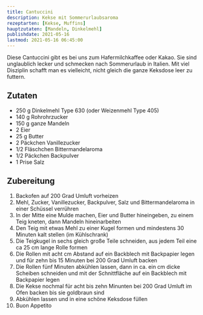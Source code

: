 ```yaml
---
title: Cantuccini
description: Kekse mit Sommerurlaubsaroma
rezeptarten: [Kekse, Muffins]
hauptzutaten: [Mandeln, Dinkelmehl]
publishdate: 2021-05-16
lastmod: 2021-05-16 06:45:00
---
```


Diese Cantuccini gibt es bei uns zum Hafermilchkaffee oder Kakao. Sie sind unglaublich lecker und schmecken nach Sommerurlaub in Italien. Mit viel Disziplin schafft man es vielleicht, nicht gleich die ganze Keksdose leer zu futtern.


## Zutaten

- 250 g Dinkelmehl Type 630 (oder Weizenmehl Type 405) 
- 140 g Rohrohrzucker
- 150 g ganze Mandeln
- 2 Eier
- 25 g Butter
- 2 Päckchen Vanillezucker
- 1/2 Fläschchen Bittermandelaroma
- 1/2 Päckchen Backpulver
- 1 Prise Salz
 

## Zubereitung

1. Backofen auf 200 Grad Umluft vorheizen
2. Mehl, Zucker, Vanillezucker, Backpulver, Salz und Bittermandelaroma in einer Schüssel verrühren
3. In der Mitte eine Mulde machen, Eier und Butter hineingeben, zu einem Teig kneten, dann Mandeln hineinarbeiten
4. Den Teig mit etwas Mehl zu einer Kugel formen und mindestens 30 Minuten kalt stellen (im Kühlschrank)
5. Die Teigkugel in sechs gleich große Teile schneiden, aus jedem Teil eine ca 25 cm lange Rolle formen
6. Die Rollen mit acht cm Abstand auf ein Backblech mit Backpapier legen und für zehn bis 15 Minuten bei 200 Grad Umluft backen
7. Die Rollen fünf Minuten abkühlen lassen, dann in ca. ein cm dicke Scheiben schneiden und mit der Schnittfläche auf ein Backblech mit Backpapier legen
8. Die Kekse nochmal für acht bis zehn Minunten bei 200 Grad Umluft im Ofen backen bis sie goldbraun sind
9. Abkühlen lassen und in eine schöne Keksdose füllen
10. Buon Appetito